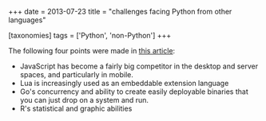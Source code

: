 +++
date = 2013-07-23
title = "challenges facing Python from other languages"

[taxonomies]
tags = ['Python', 'non-Python']
+++

The following four points were made in [this article][]:

-   JavaScript has become a fairly big competitor in the desktop and
    server spaces, and particularly in mobile.
-   Lua is increasingly used as an embeddable extension language
-   Go\'s concurrency and ability to create easily deployable binaries
    that you can just drop on a system and run.
-   R\'s statistical and graphic abilities

  [this article]: http://lwn.net/Articles/558172
